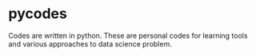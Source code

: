 # pycodes
Codes are written in python. These are personal codes for learning tools and various approaches to data science problem.
